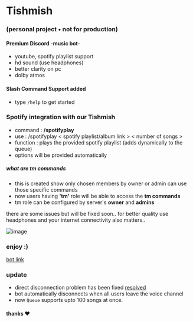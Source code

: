 # Tishmish 
### (personal project • not for production)
#### Premium Discord -music bot-
  - youtube, spotify playlist support 
  - hd sound (use headphones)
  - better clarity on pc
  - dolby atmos 

#### Slash Command Support added
  - type `/help` to get started
  
### Spotify integration with our Tishmish
  - command : **/spotifyplay**
  - use : /spotifyplay < spotify playlist/album link > < number of songs >
  - function : plays the provided spotify playlist (adds dynamically to the queue)
  - options will be provided automatically

##### what are tm commands
  - this is created show only chosen members by owner or admin can use those specific commands
  - now users having **'tm'** role will be able to access the **tm commands** 
  - tm role can be configured by server's **owner** and **admins**

there are some issues but will be fixed soon..
for better quality use headphones and your internet connectivity also matters..

![image](https://user-images.githubusercontent.com/95137415/197322115-2692042a-59d3-4ada-b2b5-5571f78e8ab1.png)

### enjoy :)
[bot link](https://discord.com/api/oauth2/authorize?client_id=1007653203711639562&permissions=8&scope=bot)

### update 
- direct disconnection problem has been fixed [resolved](https://github.com/awmie/tishmish/issues/1#issuecomment-1820490567)
- bot automatically disconnects when all users leave the voice channel 
- now `Queue` supports upto 100 songs at once.
#### thanks ❤